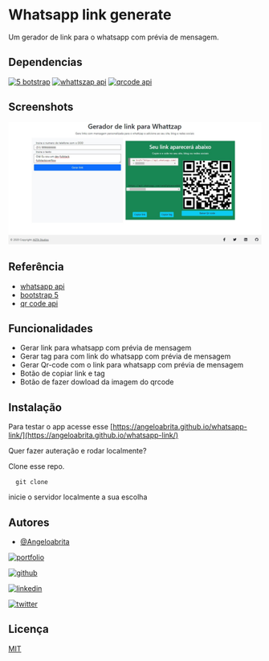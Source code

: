 
# Whatsapp link generate

Um gerador de link para o whatsapp com prévia de mensagem.


## Dependencias
[![5 botstrap](https://img.shields.io/badge/bootstrap-v5-blue)](https://getbootstrap.com/)
[![whattszap api](https://img.shields.io/badge/whatsapp-api-blue)](https://developers.facebook.com/docs/whatsapp/)
[![qrcode api](https://img.shields.io/badge/qrcode-api-blue)](https://goqr.me/api/doc/)

## Screenshots

![App Screenshot](https://github.com/Angeloabrita/whatsapp-link/blob/master/screenshot.jpg)


## Referência

- [whatsapp api](https://developers.facebook.com/docs/whatsapp/)
 - [bootstrap 5](https://getbootstrap.com/)
 - [qr code api](https://goqr.me/api/doc/)

## Funcionalidades


- Gerar link para whatsapp com prévia de mensagem
- Gerar tag <a> para com link do whatsapp com prévia de mensagem
- Gerar Qr-code com o link para whatsapp com prévia de mensagem
- Botão de copiar link e tag
- Botão de fazer dowload da imagem do qrcode

## Instalação


Para testar o app acesse esse [https://angeloabrita.github.io/whatsapp-link/](https://angeloabrita.github.io/whatsapp-link/)

Quer fazer auteração e rodar localmente?

Clone esse repo.
```git
  git clone 
```

inicie o servidor localmente a sua escolha


## Autores

- [@Angeloabrita](https://www.github.com/Angeloabrita)


[![portfolio](https://img.shields.io/badge/my_portfolio-000?style=for-the-badge&logo=ko-fi&logoColor=white)](https://www.facebook.com/agtastudios)

[![github](https://img.shields.io/badge/github-169?style=for-the-badge&logo=github&logoColor=white)](https://github.com/Angeloabrita)

[![linkedin](https://img.shields.io/badge/linkedin-0A66C2?style=for-the-badge&logo=linkedin&logoColor=white)](https://www.linkedin.com/in/angelo-gabriel-tavares-abrita/)

[![twitter](https://img.shields.io/badge/twitter-1DA1F2?style=for-the-badge&logo=twitter&logoColor=white)](https://twitter.com/agtastudios)


## Licença

[MIT](https://choosealicense.com/licenses/mit/)

